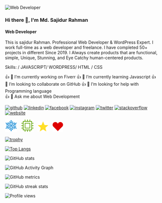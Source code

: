 ![Web Developer](https://media-exp1.licdn.com/dms/image/C5616AQEgS6G6HWVUmQ/profile-displaybackgroundimage-shrink_200_800/0/1632438587842?e=1643241600&v=beta&t=kFYL-dCxDq2ZI1TZXHoGmrlnCAb20jZck5HA07jv0ak)

### Hi there 👋, I'm Md. Sajidur Rahman
#### Web Developer

This is sajidur Rahman. Professional Web Developer & WordPress Expert. I work full-time as a web developer and freelance.
I have completed 50+ projects in different Since 2019.
I Always create products that are functional, simple, Unique, Stunning, and Eye Catchy human-centered products.

Skills: / JAVASCRIPT/ WORDPRESS/ HTML / CSS

👍 🔭 I’m currently working on Fiverr 
👍 🌱 I’m currently learning Javascript 
👍 👯 I’m looking to collaborate on GitHub 
👍 🤔 I’m looking for help with Programming language  
👍 💬 Ask me about Web Development 


[<img src='https://cdn.jsdelivr.net/npm/simple-icons@3.0.1/icons/github.svg' alt='github' height='40'>](https://github.com/TDSajid)  [<img src='https://cdn.jsdelivr.net/npm/simple-icons@3.0.1/icons/linkedin.svg' alt='linkedin' height='40'>](https://www.linkedin.com/in/tdsajid99/)  [<img src='https://cdn.jsdelivr.net/npm/simple-icons@3.0.1/icons/facebook.svg' alt='facebook' height='40'>](https://www.facebook.com/TDSajid99)  [<img src='https://cdn.jsdelivr.net/npm/simple-icons@3.0.1/icons/instagram.svg' alt='instagram' height='40'>](https://www.instagram.com/td_sajid99/)  [<img src='https://cdn.jsdelivr.net/npm/simple-icons@3.0.1/icons/twitter.svg' alt='twitter' height='40'>](https://twitter.com/TDSajid99)  [<img src='https://cdn.jsdelivr.net/npm/simple-icons@3.0.1/icons/stackoverflow.svg' alt='stackoverflow' height='40'>](https://stackoverflow.com/users/md-sajidur)  [<img src='https://cdn.jsdelivr.net/npm/simple-icons@3.0.1/icons/icloud.svg' alt='website' height='40'>](https://www.behance.net/TDSajid99)  

<a href='https://archiveprogram.github.com/'><img src='https://raw.githubusercontent.com/acervenky/animated-github-badges/master/assets/acbadge.gif' width='40' height='40'></a> <a href='https://docs.github.com/en/developers'><img src='https://raw.githubusercontent.com/acervenky/animated-github-badges/master/assets/devbadge.gif' width='40' height='40'></a> <a href='https://stars.github.com/'><img src='https://raw.githubusercontent.com/acervenky/animated-github-badges/master/assets/starbadge.gif' width='35' height='35'></a> <a href='https://docs.github.com/en/github/supporting-the-open-source-community-with-github-sponsors'><img src='https://raw.githubusercontent.com/acervenky/animated-github-badges/master/assets/sponsorbadge.gif' width='35' height='35'></a> 

[![trophy](https://github-profile-trophy.vercel.app/?username=TDSajid)](https://github.com/ryo-ma/github-profile-trophy)

[![Top Langs](https://github-readme-stats.vercel.app/api/top-langs/?username=TDSajid)](https://github.com/anuraghazra/github-readme-stats)

![GitHub stats](https://github-readme-stats.vercel.app/api?username=TDSajid&show_icons=true&count_private=true)  

![GitHub Activity Graph](https://activity-graph.herokuapp.com/graph?username=TDSajid)  

![GitHub metrics](https://metrics.lecoq.io/TDSajid)  

![GitHub streak stats](https://github-readme-streak-stats.herokuapp.com/?user=TDSajid)  

![Profile views](https://gpvc.arturio.dev/TDSajid)  
